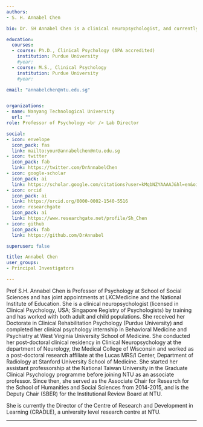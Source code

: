 ```yaml
---
authors:
- S. H. Annabel Chen

bio: Dr. SH Annabel Chen is a clinical neuropsychologist, and currently a Faculty member of Psychology at the School of Social Sciences.

education:
  courses:
  - course: Ph.D., Clinical Psychology (APA accredited)
    institution: Purdue University
    #year:
  - course: M.S., Clinical Psychology
    institution: Purdue University
    #year: 

email: "annabelchen@ntu.edu.sg"


organizations:
- name: Nanyang Technological University
  url: ""
role: Professor of Psychology <br /> Lab Director

social:
- icon: envelope
  icon_pack: fas
  link: mailto:your@annabelchen@ntu.edu.sg
- icon: twitter
  icon_pack: fab
  link: https://twitter.com/DrAnnabelChen
- icon: google-scholar
  icon_pack: ai
  link: https://scholar.google.com/citations?user=kMqbNZYAAAAJ&hl=en&oi=ao
- icon: orcid
  icon_pack: ai
  link: https://orcid.org/0000-0002-1540-5516
- icon: researchgate
  icon_pack: ai
  link: https://www.researchgate.net/profile/Sh_Chen
- icon: github
  icon_pack: fab
  link: https://github.com/DrAnnabel

superuser: false

title: Annabel Chen
user_groups:
- Principal Investigators

---
```

Prof S.H. Annabel Chen is Professor of Psychology at School of Social Sciences and has joint appointments at LKCMedicine and the National Institute of Education. 
She is a clinical neuropsychologist (licensed in Clinical Psychology, USA; Singapore Registry of Psychologists) by training and has worked with both adult and child populations. 
She received her Doctorate in Clinical Rehabilitation Psychology (Purdue University) and completed her clinical psychology internship in Behavioral Medicine and Psychiatry at West Virginia University School of Medicine. 
She conducted her post-doctoral clinical residency in Clinical Neuropsychology at the department of Neurology, the Medical College of Wisconsin and worked as a post-doctoral research affiliate at the Lucas MRS/I Center, Department of Radiology at Stanford University School of Medicine. 
She started her assistant professorship at the National Taiwan University in the Graduate Clinical Psychology programme before joining NTU as an associate professor. 
Since then, she served as the Associate Chair for Research for the School of Humanities and Social Sciences from 2014-2015, and is the Deputy Chair (SBER) for the Institutional Review Board at NTU.

She is currently the Director of the Centre of Research and Development in Learning (CRADLE), a university level research centre at NTU.

--- 